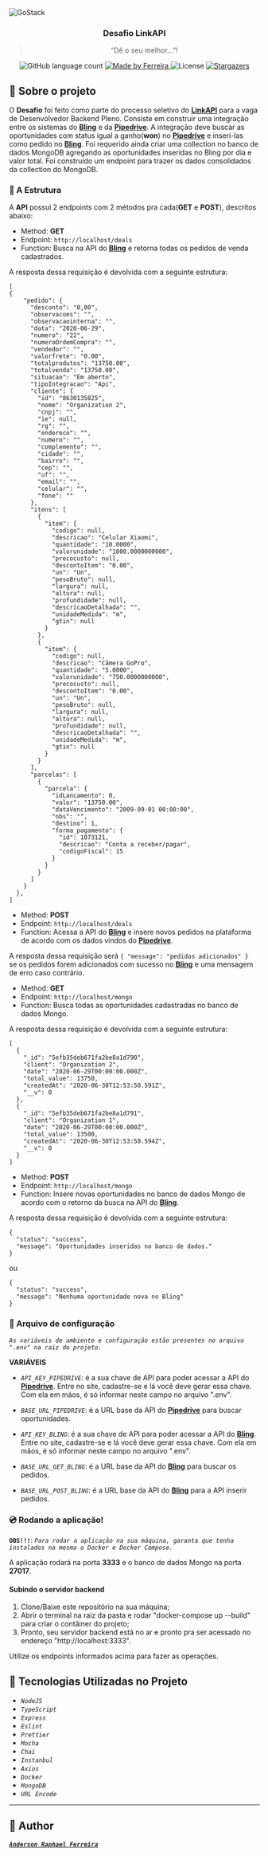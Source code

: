 <img alt="GoStack" src="https://www.kurjerzy.pl/blog/wp-content/uploads/2019/06/blog_588.jpg" />

<h3 align="center">
  Desafio LinkAPI
</h3>

<blockquote align="center">“Dê o seu melhor...”!</blockquote>

<p align="center">
  <img alt="GitHub language count" src="https://img.shields.io/github/languages/count/ferreirase/desafio-linkapi?color=%2304D361">

  <a href="https://www.linkedin.com/in/anderson-raphael-ferreira">
    <img alt="Made by Ferreira" src="https://img.shields.io/badge/made%20by-Ferreira-%2304D361">
  </a>

  <img alt="License" src="https://img.shields.io/badge/license-MIT-%2304D361">

  <a href="https://github.com/ferreirase/desafio-linkapi/stargazers">
    <img alt="Stargazers" src="https://img.shields.io/github/stars/ferreirase/desafio-linkapi?style=social">
  </a>
</p>

## :rocket: Sobre o projeto

O **Desafio** foi feito como parte do processo seletivo do **[LinkAPI](https://www.linkapi.solutions/produto/)** para a vaga de Desenvolvedor Backend Pleno. 
Consiste em construir uma integração entre os sistemas do **[Bling](https://www.bling.com.br/home)** e da **[Pipedrive](https://www.pipedrive.com/pt)**. 
A integração deve buscar as oportunidades com status igual a ganho(**won**) no **[Pipedrive](https://www.pipedrive.com/pt)** e inseri-las como pedido no **[Bling](https://www.bling.com.br/home)**.
Foi requerido ainda criar uma collection no banco de dados MongoDB agregando as oportunidades inseridas no Bling por dia e valor total.
Foi construído um endpoint para trazer os dados consolidados da collection do MongoDB.


### :floppy_disk: A Estrutura

A **API** possui 2 endpoints com 2 métodos pra cada(**GET** e **POST**), descritos abaixo:


- Method: **GET**
- Endpoint: `http://localhost/deals`
- Function: Busca na API do **[Bling](https://www.bling.com.br/home)** e retorna todas os pedidos de venda cadastrados.




A resposta dessa requisição é devolvida com a seguinte estrutura:

```
[
{
    "pedido": {
      "desconto": "0,00",
      "observacoes": "",
      "observacaointerna": "",
      "data": "2020-06-29",
      "numero": "22",
      "numeroOrdemCompra": "",
      "vendedor": "",
      "valorfrete": "0.00",
      "totalprodutos": "13750.00",
      "totalvenda": "13750.00",
      "situacao": "Em aberto",
      "tipoIntegracao": "Api",
      "cliente": {
        "id": "8630135825",
        "nome": "Organization 2",
        "cnpj": "",
        "ie": null,
        "rg": "",
        "endereco": "",
        "numero": "",
        "complemento": "",
        "cidade": "",
        "bairro": "",
        "cep": "",
        "uf": "",
        "email": "",
        "celular": "",
        "fone": ""
      },
      "itens": [
        {
          "item": {
            "codigo": null,
            "descricao": "Celular Xiaomi",
            "quantidade": "10.0000",
            "valorunidade": "1000.0000000000",
            "precocusto": null,
            "descontoItem": "0.00",
            "un": "Un",
            "pesoBruto": null,
            "largura": null,
            "altura": null,
            "profundidade": null,
            "descricaoDetalhada": "",
            "unidadeMedida": "m",
            "gtin": null
          }
        },
        {
          "item": {
            "codigo": null,
            "descricao": "Câmera GoPro",
            "quantidade": "5.0000",
            "valorunidade": "750.0000000000",
            "precocusto": null,
            "descontoItem": "0.00",
            "un": "Un",
            "pesoBruto": null,
            "largura": null,
            "altura": null,
            "profundidade": null,
            "descricaoDetalhada": "",
            "unidadeMedida": "m",
            "gtin": null
          }
        }
      ],
      "parcelas": [
        {
          "parcela": {
            "idLancamento": 0,
            "valor": "13750.00",
            "dataVencimento": "2009-09-01 00:00:00",
            "obs": "",
            "destino": 1,
            "forma_pagamento": {
              "id": 1073121,
              "descricao": "Conta a receber/pagar",
              "codigoFiscal": 15
            }
          }
        }
      ]
    }
  },
]
```

- Method: **POST**
- Endpoint: `http://localhost/deals`
- Function: Acessa a API do **[Bling](https://www.bling.com.br/home)** e insere novos pedidos na plataforma de acordo com os dados vindos do **[Pipedrive](https://www.pipedrive.com/pt)**.

A resposta dessa requisição será  ```
{
  "message": "pedidos adicionados"
}  ``` se os pedidos forem adicionados com sucesso no **[Bling](https://www.bling.com.br/home)** e uma mensagem de erro caso contrário.


- Method: **GET**
- Endpoint: `http://localhost/mongo`
- Function: Busca todas as oportunidades cadastradas no banco de dados Mongo.

A resposta dessa requisição é devolvida com a seguinte estrutura: 


```
[
  {
    "_id": "5efb35deb671fa2be8a1d790",
    "client": "Organization 2",
    "date": "2020-06-29T00:00:00.000Z",
    "total_value": 13750,
    "createdAt": "2020-06-30T12:53:50.591Z",
    "__v": 0
  },
  {
    "_id": "5efb35deb671fa2be8a1d791",
    "client": "Organization 1",
    "date": "2020-06-29T00:00:00.000Z",
    "total_value": 13500,
    "createdAt": "2020-06-30T12:53:50.594Z",
    "__v": 0
  }
]

```


- Method: **POST**
- Endpoint: `http://localhost/mongo`
- Function: Insere novas oportunidades no banco de dados Mongo de acordo com o retorno da busca na API do **[Bling](https://www.bling.com.br/home)**.

A resposta dessa requisição é devolvida com a seguinte estrutura: 

```
{
  "status": "success",
  "message": "Oportunidades inseridas no banco de dados."
}

```

ou 


```
{
  "status": "success",
  "message": "Nenhuma oportunidade nova no Bling"
}

```



### :wrench: Arquivo de configuração

*``` As variáveis de ambiente e configuração estão presentes no arquivo ".env" na raiz do projeto. ```*



**VARIÁVEIS**

- *``` API_KEY_PIPEDRIVE ```*: é a sua chave de API para poder acessar a API do **[Pipedrive](https://www.pipedrive.com/pt)**. Entre no site, cadastre-se e lá você deve gerar essa chave. Com ela em mãos, é só informar neste campo no arquivo ".env".
- *``` BASE_URL_PIPEDRIVE ```*: é a URL base da API do **[Pipedrive](https://www.pipedrive.com/pt)** para buscar oportunidades. 


- *``` API_KEY_BLING ```*: é a sua chave de API para poder acessar a API do **[Bling](https://www.bling.com.br/home)**. Entre no site, cadastre-se e lá você deve gerar essa chave. Com ela em mãos, é só informar neste campo no arquivo ".env".
- *``` BASE_URL_GET_BLING ```*: é a URL base da API do **[Bling](https://www.bling.com.br/home)** para buscar os pedidos. 
- *``` BASE_URL_POST_BLING ```*: é a URL base da API do **[Bling](https://www.bling.com.br/home)** para a API inserir pedidos. 



### :cd: Rodando a aplicação!

**`OBS!!!`**: *``` Para rodar a aplicação na sua máquina, garanta que tenha instalados na mesma o Docker e Docker Compose. ```*


A aplicação rodará na porta **3333** e o banco de dados Mongo na porta **27017**.
 
#### Subindo o servidor backend
  1. Clone/Baixe este repositório na sua máquina;
  2. Abrir o terminal na raiz da pasta e rodar "docker-compose up --build" para criar o contâiner do projeto;
  3. Pronto, seu servidor backend está no ar e pronto pra ser acessado no endereço "http://localhost:3333".
  
  
  Utilize os endpoints informados acima para fazer as operações. 


## :memo: Tecnologias Utilizadas no Projeto

- *``` NodeJS ```*
- *``` TypeScript ```*
- *``` Express ```*
- *``` Eslint ```*
- *``` Prettier ```*
- *``` Mocha ```*
- *``` Chai ```*
- *``` Instanbul ```*
- *``` Axios ```*
- *``` Docker ```*
- *``` MongoDB ```*
- *``` URL Encode ```*

---

## :man: Author
[**_```Anderson Raphael Ferreira```_**](https://www.linkedin.com/in/anderson-raphael-ferreira/)
